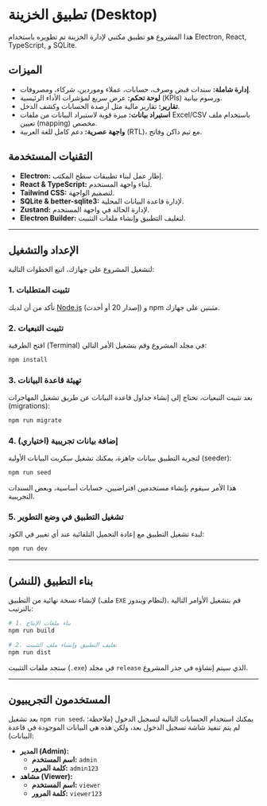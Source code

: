 # تطبيق الخزينة (Desktop)

هذا المشروع هو تطبيق مكتبي لإدارة الخزينة تم تطويره باستخدام Electron, React, TypeScript, و SQLite.

## الميزات

- **إدارة شاملة:** سندات قبض وصرف، حسابات، عملاء وموردين، شركاء، ومصروفات.
- **لوحة تحكم:** عرض سريع لمؤشرات الأداء الرئيسية (KPIs) ورسوم بيانية.
- **تقارير:** تقارير مالية مثل أرصدة الحسابات وكشف الدخل.
- **استيراد بيانات:** ميزة قوية لاستيراد البيانات من ملفات Excel/CSV باستخدام ملف تعيين (mapping) مخصص.
- **واجهة عصرية:** دعم كامل للغة العربية (RTL)، مع ثيم داكن وفاتح.

## التقنيات المستخدمة

- **Electron:** إطار عمل لبناء تطبيقات سطح المكتب.
- **React & TypeScript:** لبناء واجهة المستخدم.
- **Tailwind CSS:** لتصميم الواجهة.
- **SQLite & better-sqlite3:** لإدارة قاعدة البيانات المحلية.
- **Zustand:** لإدارة الحالة في واجهة المستخدم.
- **Electron Builder:** لتغليف التطبيق وإنشاء ملفات التثبيت.

---

## الإعداد والتشغيل

لتشغيل المشروع على جهازك، اتبع الخطوات التالية:

### 1. تثبيت المتطلبات

تأكد من أن لديك [Node.js](https://nodejs.org/) (إصدار 20 أو أحدث) و npm مثبتين على جهازك.

### 2. تثبيت التبعيات

افتح الطرفية (Terminal) في مجلد المشروع وقم بتشغيل الأمر التالي:

```bash
npm install
```

### 3. تهيئة قاعدة البيانات

بعد تثبيت التبعيات، تحتاج إلى إنشاء جداول قاعدة البيانات عن طريق تشغيل المهاجرات (migrations):

```bash
npm run migrate
```

### 4. إضافة بيانات تجريبية (اختياري)

لتجربة التطبيق ببيانات جاهزة، يمكنك تشغيل سكربت البيانات الأولية (seeder):

```bash
npm run seed
```
هذا الأمر سيقوم بإنشاء مستخدمين افتراضيين، حسابات أساسية، وبعض السندات التجريبية.

### 5. تشغيل التطبيق في وضع التطوير

لبدء تشغيل التطبيق مع إعادة التحميل التلقائية عند أي تغيير في الكود:

```bash
npm run dev
```

---

## بناء التطبيق (للنشر)

لإنشاء نسخة نهائية من التطبيق (ملف `EXE` لنظام ويندوز)، قم بتشغيل الأوامر التالية بالترتيب:

```bash
# 1. بناء ملفات الإنتاج
npm run build

# 2. تغليف التطبيق وإنشاء ملف التثبيت
npm run dist
```

ستجد ملفات التثبيت (`.exe`) في مجلد `release` الذي سيتم إنشاؤه في جذر المشروع.

---

## المستخدمون التجريبيون

بعد تشغيل `npm run seed`، يمكنك استخدام الحسابات التالية لتسجيل الدخول (ملاحظة: لم يتم تنفيذ شاشة تسجيل الدخول بعد، ولكن هذه هي البيانات الموجودة في قاعدة البيانات):

-   **المدير (Admin):**
    -   **اسم المستخدم:** `admin`
    -   **كلمة المرور:** `admin123`
-   **مشاهد (Viewer):**
    -   **اسم المستخدم:** `viewer`
    -   **كلمة المرور:** `viewer123`
